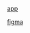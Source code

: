 [app](https://commercialnetwork.vercel.app/)

[figma](https://www.figma.com/file/i5YQDqu1INvNl2HKPmbcHu/%D1%82%D0%BE%D1%80%D0%B3%D0%BE%D0%B2%D0%B0%D1%8F-%D1%81%D0%B5%D1%82%D1%8C?type=design&node-id=1-2&t=22FeB22nAPjB2uOb-0)